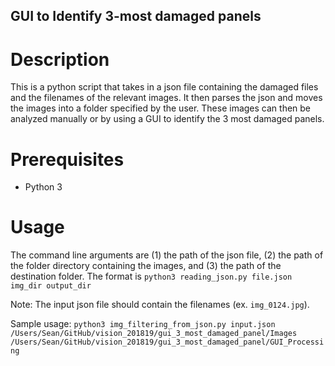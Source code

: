 GUI to Identify 3-most damaged panels
---
# Description
This is a python script that takes in a json file containing the damaged files and the filenames of the relevant images. It then parses the json and moves the images into a folder specified by the user. These images can then be analyzed manually or by using a GUI to identify the 3 most damaged panels.

# Prerequisites
- Python 3

# Usage
The command line arguments are (1) the path of the json file, (2) the path of the folder directory containing the images, and (3) the path of the destination folder. The format is `python3 reading_json.py file.json img_dir output_dir`

Note: The input json file should contain the filenames (ex. `img_0124.jpg`). 

Sample usage:
`python3 img_filtering_from_json.py input.json /Users/Sean/GitHub/vision_201819/gui_3_most_damaged_panel/Images /Users/Sean/GitHub/vision_201819/gui_3_most_damaged_panel/GUI_Processing`

